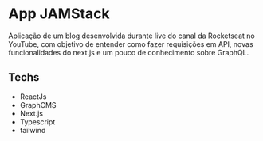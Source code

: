 # App JAMStack

Aplicação de um blog desenvolvida durante live do canal da Rocketseat no YouTube, com objetivo de entender como fazer requisições em API, novas funcionalidades do next.js e um pouco de conhecimento sobre GraphQL.

## Techs

- ReactJs
- GraphCMS
- Next.js
- Typescript
- tailwind